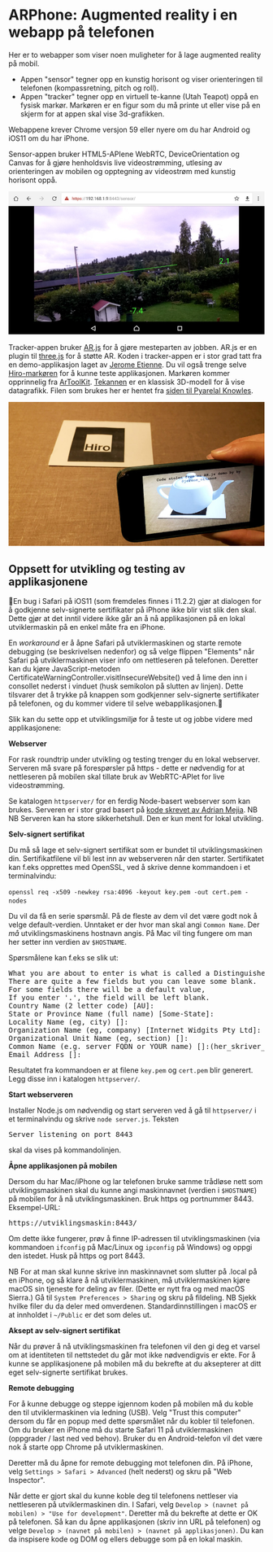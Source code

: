 ARPhone: Augmented reality i en webapp på telefonen
==

Her er to webapper som viser noen muligheter for å lage augmented reality på mobil.

* Appen "sensor" tegner opp en kunstig horisont og viser orienteringen til telefonen (kompassretning, pitch og roll).
* Appen "tracker" tegner opp en virtuell te-kanne (Utah Teapot) oppå en fysisk markør. Markøren er en figur som du må printe ut eller vise på en skjerm for at appen skal vise 3d-grafikken.

Webappene krever Chrome versjon 59 eller nyere om du har Android og iOS11 om du har iPhone.

Sensor-appen bruker HTML5-APIene WebRTC, DeviceOrientation og Canvas for å gjøre henholdsvis live videostrømming, utlesing av orienteringen av mobilen og opptegning av videostrøm med kunstig horisont oppå.

![Sensor-app på Android](images/sensorapp.jpg)

Tracker-appen bruker [AR.js](https://github.com/jeromeetienne/AR.js) for å gjøre mesteparten av jobben. AR.js er en plugin til [three.js](https://threejs.org/) for å støtte AR. Koden i tracker-appen er i stor grad tatt fra en demo-applikasjon laget av [Jerome Etienne](https://twitter.com/jerome_etienne). Du vil også trenge selve [Hiro-markøren](images/Hiro.pdf) for å kunne teste applikasjonen. Markøren kommer opprinnelig fra [ArToolKit](http://www.hitl.washington.edu/artoolkit/). [Tekannen](https://en.wikipedia.org/wiki/Utah_teapot) er en klassisk 3D-modell for å vise datagrafikk. Filen som brukes her er hentet fra [siden til Pyarelal Knowles](http://goanna.cs.rmit.edu.au/~pknowles/models.html).

![Tracker-app på iPhone](images/trackerapp.jpg)

Oppsett for utvikling og testing av applikasjonene
--

&#x1F534;En bug i Safari på iOS11 (som fremdeles finnes i 11.2.2) gjør at dialogen for å godkjenne selv-signerte sertifikater på iPhone ikke blir vist slik den skal. Dette gjør at det inntil videre ikke går an å nå applikasjonen på en lokal utviklermaskin på en enkel måte fra en iPhone.

En *workaround* er å åpne Safari på utviklermaskinen og starte remote debugging (se beskrivelsen nedenfor) og så velge flippen "Elements" når Safari på utviklermaskinen viser info om nettleseren på telefonen. Deretter kan du kjøre JavaScript-metoden CertificateWarningController.visitInsecureWebsite() ved å lime den inn i consollet nederst i vinduet (husk semikolon på slutten av linjen). Dette tilsvarer det å trykke på knappen som godkjenner selv-signerte sertifikater på telefonen, og du kommer videre til selve webapplikasjonen.&#x1F534;

Slik kan du sette opp et utviklingsmiljø for å teste ut og jobbe videre med applikasjonene:

**Webserver**

For rask roundtrip under utvikling og testing trenger du en lokal webserver. Serveren må svare på forespørsler på https - dette
er nødvendig for at nettleseren på mobilen skal tillate bruk av WebRTC-APIet for live videostrømming.

Se katalogen `httpserver/` for en ferdig Node-basert webserver som kan brukes. Serveren er i stor grad basert på [kode skrevet av Adrian Mejia](https://gist.github.com/amejiarosario/53afae82e18db30dadc9bc39035778e5). NB NB Serveren kan ha store sikkerhetshull. Den er kun ment for lokal utvikling.

**Selv-signert sertifikat**

Du må så lage et selv-signert sertifikat som er bundet til utviklingsmaskinen din. Sertifikatfilene vil bli lest inn av webserveren når den starter. Sertifikatet kan f.eks opprettes med OpenSSL, ved å skrive denne kommandoen i et terminalvindu:

`openssl req -x509 -newkey rsa:4096 -keyout key.pem -out cert.pem -nodes`

Du vil da få en serie spørsmål. På de fleste av dem vil det være godt nok å velge default-verdien. Unntaket er der hvor man skal angi `Common Name`. Der _må_ utviklingsmaskinens hostnavn angis. På Mac vil ting fungere om man her setter inn verdien av `$HOSTNAME`.

Spørsmålene kan f.eks se slik ut:

<pre>What you are about to enter is what is called a Distinguished Name or a DN.
There are quite a few fields but you can leave some blank.
For some fields there will be a default value,
If you enter '.', the field will be left blank.
Country Name (2 letter code) [AU]:
State or Province Name (full name) [Some-State]:
Locality Name (eg, city) []:
Organization Name (eg, company) [Internet Widgits Pty Ltd]:
Organizational Unit Name (eg, section) []:
Common Name (e.g. server FQDN or YOUR name) []:(her_skriver_du_hostnavnet)
Email Address []:</pre>

Resultatet fra kommandoen er at filene `key.pem` og `cert.pem` blir generert. Legg disse inn i katalogen `httpserver/`.

**Start webserveren**

Installer Node.js om nødvendig og start serveren ved å gå til `httpserver/` i et terminalvindu og skrive `node server.js`. Teksten

<pre>Server listening on port 8443</pre>

skal da vises på kommandolinjen.

**Åpne applikasjonen på mobilen**

Dersom du har Mac/iPhone og lar telefonen bruke samme trådløse nett som  utviklingsmaskinen skal du kunne angi maskinnavnet (verdien i `$HOSTNAME`) på mobilen for å nå utviklingsmaskinen. Bruk https og portnummer 8443. Eksempel-URL:

<pre>https://utviklingsmaskin:8443/</pre>

Om dette ikke fungerer, prøv å finne IP-adressen til utviklingsmaskinen (via kommandoen `ifconfig` på Mac/Linux og `ipconfig` på Windows) og oppgi den istedet. Husk på https og port 8443.

NB For at man skal kunne skrive inn maskinnavnet som slutter på .local på en iPhone, og så klare å nå utviklermaskinen, må utviklermaskinen kjøre macOS sin tjeneste for deling av filer. (Dette er nytt fra og med macOS Sierra.) Gå til `System Preferences > Sharing` og skru på fildeling. NB Sjekk hvilke filer du da deler med omverdenen. Standardinnstillingen i macOS er at innholdet i `~/Public` er det som deles ut.

**Aksept av selv-signert sertifikat**

Når du prøver å nå utviklingsmaskinen fra telefonen vil den gi deg et varsel om at identiteten til nettstedet du går mot ikke nødvendigvis er ekte. For å kunne se applikasjonene på mobilen må du bekrefte at du aksepterer at ditt eget selv-signerte sertifikat brukes.

**Remote debugging**

For å kunne debugge og steppe igjennom koden på mobilen må du koble den til utviklermaskinen via ledning (USB). Velg "Trust this computer" dersom du får en popup med dette spørsmålet når du kobler til telefonen. Om du bruker en iPhone må du starte Safari 11 på utviklermaskinen (oppgrader / last ned ved behov). Bruker du en Android-telefon vil det være nok å starte opp Chrome på utviklermaskinen.

Deretter må du åpne for remote debugging mot telefonen din. På iPhone, velg `Settings > Safari > Advanced` (helt nederst) og skru på "Web Inspector".

Når dette er gjort skal du kunne koble deg til telefonens nettleser via nettleseren på utviklermaskinen din. I Safari, velg `Develop > (navnet på mobilen) > "Use for development"`. Deretter må du bekrefte at dette er OK på telefonen. Så kan du åpne applikasjonen (skriv inn URL på telefonen) og velge `Develop > (navnet på mobilen) > (navnet på applikasjonen)`. Du kan da inspisere kode og DOM og ellers debugge som på en lokal maskin.
